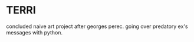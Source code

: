 # TERRI
concluded naive art project after georges perec.
going over predatory ex's messages with python.
